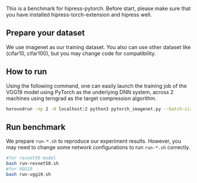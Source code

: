 This is a benchmark for hipress-pytorch. Before start, please make sure that you have installed hipress-torch-extension and hipress well.

## Prepare your dataset
We use imagenet as our training dataset. You also can use other dataset like (cifar10, cifar100), but you may change code for compatibility.

## How to run
Using the following command, one can easily launch the training job of the VGG19 model using PyTorch as the underlying DNN system, across 2 machines using terngrad as the target compression algorithm.
```bash
horovodrun -np 2 -H localhost:2 python3 pytorch_imagenet.py --batch-size 32 --epochs 1 --num-iterations 300 --threshold 262144 --partition-threshold 16777216 --model resnet50 --algorithm terngrad
```

## Run benchmark
We prepare `run-*.sh` to reproduce our experiment results. However, you may need to change some network configurations to run `run-*.sh` correctly.
```bash
#for resnet50 model
bash run-resnet50.sh 
#for VGG19
bash run-vgg19.sh
```